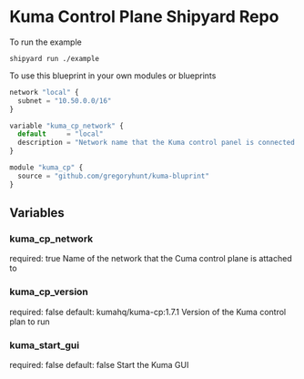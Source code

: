# Kuma Control Plane Shipyard Repo

To run the example

```
shipyard run ./example
```

To use this blueprint in your own modules or blueprints

```javascript
network "local" {
  subnet = "10.50.0.0/16"
}

variable "kuma_cp_network" {
  default     = "local"
  description = "Network name that the Kuma control panel is connected to"
}

module "kuma_cp" {
  source = "github.com/gregoryhunt/kuma-bluprint"
}
```

## Variables

### kuma_cp_network

required: true
Name of the network that the Cuma control plane is attached to

### kuma_cp_version

required: false
default: kumahq/kuma-cp:1.7.1 
Version of the Kuma control plan to run

### kuma_start_gui

required: false
default: false 
Start the Kuma GUI
